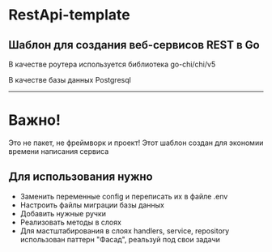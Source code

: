 # RestApi-template



## Шаблон для создания веб-сервисов REST в Go

В качестве роутера используется библиотека go-chi/chi/v5

В качестве базы данных Postgresql


***

# Важно!

Это не пакет, не фреймворк и проект! Этот шаблон создан для экономии времени написания сервиса

## Для использования нужно
- Заменить переменные config и переписать их в файле .env
- Настроить файлы миграции базы данных
- Добавить нужные ручки
- Реализовать методы в слоях
- Для мастштабирования в слоях handlers, service, repository использован паттерн "Фасад", реальзуй под свои задачи